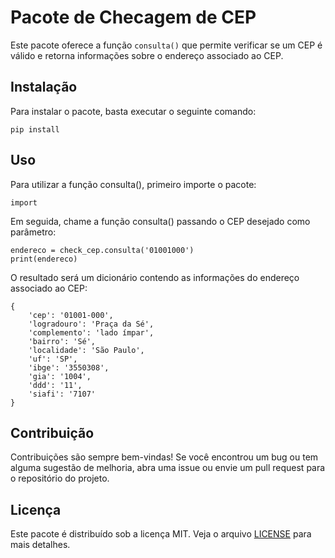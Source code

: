 # Pacote de Checagem de CEP

Este pacote oferece a função `consulta()` que permite verificar se um CEP é válido e retorna informações sobre o endereço associado ao CEP.

## Instalação

Para instalar o pacote, basta executar o seguinte comando:


    pip install 


## Uso

Para utilizar a função consulta(), primeiro importe o pacote:


 
    import 

Em seguida, chame a função consulta() passando o CEP desejado como parâmetro:


    endereco = check_cep.consulta('01001000')
    print(endereco)

O resultado será um dicionário contendo as informações do endereço associado ao CEP:
```
{
    'cep': '01001-000',
    'logradouro': 'Praça da Sé',
    'complemento': 'lado ímpar',
    'bairro': 'Sé',
    'localidade': 'São Paulo',
    'uf': 'SP',
    'ibge': '3550308',
    'gia': '1004',
    'ddd': '11',
    'siafi': '7107'
}
```
## Contribuição

Contribuições são sempre bem-vindas! Se você encontrou um bug ou tem alguma sugestão de melhoria, abra uma issue ou envie um pull request para o repositório do projeto.

## Licença

Este pacote é distribuído sob a licença MIT. Veja o arquivo [LICENSE](LICENSE) para mais detalhes.